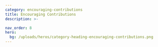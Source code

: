 ```yaml
---
category: encouraging-contributions
title: Encouraging Contributions
description: >-

nav_order: 8
hero:
  bg: /uploads/heros/category-heading-encouraging-contributions.png
---
```

